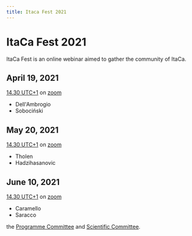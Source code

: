```yaml
---
title: Itaca Fest 2021
---
```


# ItaCa Fest 2021

ItaCa Fest is an online webinar aimed to gather the community of ItaCa. 


## April 19, 2021

<a href="https://www.starts-at.com/event/1545390123" target="_blank">14.30 UTC+1</a> on <a href="">zoom</a>

- Dell'Ambrogio
- Sobociński

## May 20, 2021

<a href="https://www.starts-at.com/event/1456175659" target="_blank">14.30 UTC+1</a> on <a href="">zoom</a>

- Tholen
- Hadzihasanovic

## June 10, 2021

<a href="" target="_blank">14.30 UTC+1</a> on <a href="">zoom</a>

- Caramello
- Saracco

the <a href="name.html#pc">Programme Committee</a> and <a href="name.html#sc">Scientific Committee</a>.